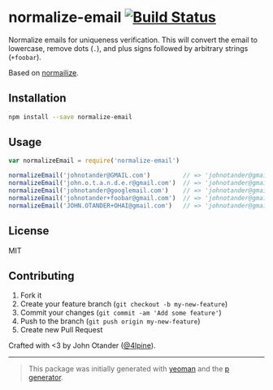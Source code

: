 # normalize-email [![Build Status](https://secure.travis-ci.org/johnotander/normalize-email.png?branch=master)](https://travis-ci.org/johnotander/normalize-email)

Normalize emails for uniqueness verification. This will convert the email to lowercase, remove dots (`.`), and plus signs
followed by arbitrary strings (`+foobar`).

Based on [normailize](https://github.com/soundcloud/normailize).

## Installation

```bash
npm install --save normalize-email
```

## Usage

```javascript
var normalizeEmail = require('normalize-email')

normalizeEmail('johnotander@GMAIL.com')         // => 'johnotander@gmail.com'
normalizeEmail('john.o.t.a.n.d.e.r@gmail.com')  // => 'johnotander@gmail.com'
normalizeEmail('johnotander@googlemail.com')    // => 'johnotander@gmail.com'
normalizeEmail('johnotander+foobar@gmail.com')  // => 'johnotander@gmail.com'
normalizeEmail('JOHN.OTANDER+OHAI@gmail.com')   // => 'johnotander@gmail.com'
```

## License

MIT

## Contributing

1. Fork it
2. Create your feature branch (`git checkout -b my-new-feature`)
3. Commit your changes (`git commit -am 'Add some feature'`)
4. Push to the branch (`git push origin my-new-feature`)
5. Create new Pull Request

Crafted with <3 by John Otander ([@4lpine](https://twitter.com/4lpine)).

***

> This package was initially generated with [yeoman](http://yeoman.io) and the [p generator](https://github.com/johnotander/generator-p.git).
